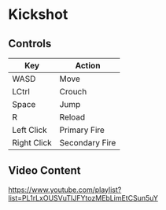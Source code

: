 # Kickshot

## Controls

| Key         | Action         |
|-------------|----------------|
| WASD        | Move           |
| LCtrl       | Crouch         |
| Space       | Jump           |
| R           | Reload         |
| Left Click  | Primary Fire   |
| Right Click | Secondary Fire |

## Video Content

https://www.youtube.com/playlist?list=PL1rLxOUSVuTIJFYtozMEbLimEtCSun5uY
